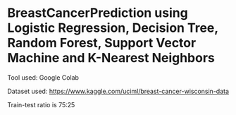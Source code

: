 # BreastCancerPrediction using Logistic Regression, Decision Tree, Random Forest, Support Vector Machine and K-Nearest Neighbors

Tool used: Google Colab

Dataset used: https://www.kaggle.com/uciml/breast-cancer-wisconsin-data

Train-test ratio is 75:25
